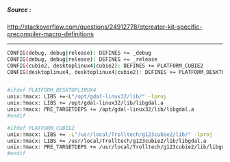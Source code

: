 ##### Source : 
http://stackoverflow.com/questions/24912778/qtcreator-kit-specific-precompiler-macro-definitions
___
```bash
CONFIG(debug, debug|release): DEFINES += _debug
CONFIG(debug, debug|release): DEFINES += _release
CONFIG(cubie2, desktoplinux4|cubie2): DEFINES += PLATFORM_CUBIE2
CONFIG(desktoplinux4, desktoplinux4|cubie2): DEFINES += PLATFORM_DESKTOPLINUX4


#ifdef PLATFORM_DESKTOPLINUX4
unix:!macx: LIBS +=-L"/opt/gdal-linux32/lib/" -lproj
unix:!macx: LIBS += /opt/gdal-linux32/lib/libgdal.a
unix:!macx: PRE_TARGETDEPS += /opt/gdal-linux32/lib/libgdal.a
#endif

#ifdef PLATFORM_CUBIE2
unix:!macx: LIBS += -L"/usr/local/Trolltech/g123cubie2/lib/" -lproj
unix:!macx: LIBS += /usr/local/Trolltech/g123cubie2/lib/libgdal.a
unix:!macx: PRE_TARGETDEPS += /usr/local/Trolltech/g123cubie2/lib/libgdal.a
#endif
```
